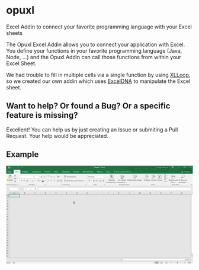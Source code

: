 # opuxl
Excel Addin to connect your favorite programming language with your Excel sheets

The Opuxl Excel Addin allows you to connect your application with Excel. You define your functions in your favorite programming language (Java, Node, ...) and the Opuxl Addin can call those functions from within your Excel Sheet.

We had trouble to fill in multiple cells via a single function by using [XLLoop](http://xlloop.sourceforge.net/), so we created our own addin which uses [ExcelDNA](https://exceldna.codeplex.com/) to manipulate the Excel sheet.


## Want to help? Or found a Bug? Or a specific feature is missing?
Excellent! You can help us by just creating an Issue or submiting a Pull Request. Your help would be appreciated.

## Example
![Example](/opuxl-demo.gif?raw=true "")
